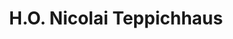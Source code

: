 ---
title: "H.O. Nicolai Teppichhaus"
url: /villingen-schwenningen/h-o-nicolai-teppichhaus/
shop: Teppiche
---